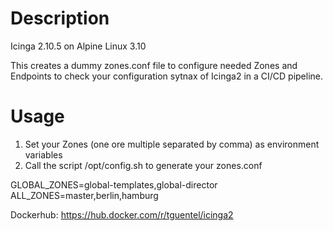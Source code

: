 # Description

Icinga 2.10.5 on Alpine Linux 3.10

This creates a dummy zones.conf file to configure needed Zones and Endpoints to
check your configuration sytnax of Icinga2 in a CI/CD pipeline.

# Usage

1. Set your Zones (one ore multiple separated by comma) as environment variables
2. Call the script /opt/config.sh to generate your zones.conf

GLOBAL\_ZONES=global-templates,global-director
ALL\_ZONES=master,berlin,hamburg


Dockerhub: https://hub.docker.com/r/tguentel/icinga2
